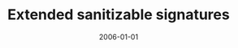 ---
# Documentation: https://wowchemy.com/docs/managing-content/

title: Extended sanitizable signatures
subtitle: ''
summary: ''
authors:
- Marek Klonowski
- Anna S. Lauks-Dutka
tags: []
categories: []
date: '2006-01-01'
lastmod: 2022-10-07T05:12:45Z
featured: false
draft: false

# Featured image
# To use, add an image named `featured.jpg/png` to your page's folder.
# Focal points: Smart, Center, TopLeft, Top, TopRight, Left, Right, BottomLeft, Bottom, BottomRight.
image:
  caption: ''
  focal_point: ''
  preview_only: false

# Projects (optional).
#   Associate this post with one or more of your projects.
#   Simply enter your project's folder or file name without extension.
#   E.g. `projects = ["internal-project"]` references `content/project/deep-learning/index.md`.
#   Otherwise, set `projects = []`.
projects: []
publishDate: '2022-10-07T05:12:44.319655Z'
publication_types:
- '2'
abstract: ''
publication: '*Lecture Notes in Computer Science*'
doi: 10.1007/11927587_28
---
